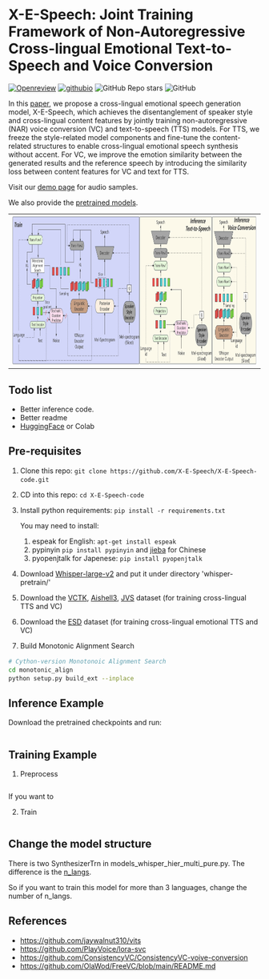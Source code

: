 # X-E-Speech: Joint Training Framework of Non-Autoregressive Cross-lingual Emotional Text-to-Speech and Voice Conversion


[![Openreview](https://img.shields.io/badge/Anonymous-preprint-<COLOR>.svg)](https://openreview.net/forum?id=J4fL6FDz36)
[![githubio](https://img.shields.io/static/v1?message=Audio%20Samples&logo=Github&labelColor=grey&color=blue&logoColor=white&label=%20&style=flat)](https://X-E-Speech.github.io/X-E-Speech-demopage)
![GitHub Repo stars](https://img.shields.io/github/stars/X-E-Speech/X-E-Speech-code)
![GitHub](https://img.shields.io/github/license/X-E-Speech/X-E-Speech-code)



In this [paper](https://openreview.net/forum?id=J4fL6FDz36), we propose a cross-lingual emotional speech generation model, X-E-Speech, which achieves the disentanglement of speaker style and cross-lingual content features by jointly training non-autoregressive (NAR) voice conversion (VC) and text-to-speech (TTS) models. For TTS, we freeze the style-related model components and fine-tune the content-related structures to enable cross-lingual emotional speech synthesis without accent. For VC, we improve the emotion similarity between the generated results and the reference speech by introducing the similarity loss between content features for VC and text for TTS.

Visit our [demo page](https://X-E-Speech.github.io/X-E-Speech-demopage) for audio samples.

We also provide the [pretrained models](https://drive.google.com/drive/folders/1PHzFyqkOa_7O4TVI6vypZa8MIpU7nIbT?usp=sharing).

<table style="width:100%">
  <tr>
    <td><img src="x-speech-biger.png"  height="300"></td>
  </tr>
</table>

## Todo list

- Better inference code.
- Better readme
- [HuggingFace](https://huggingface.co/x-e-speech/x-e-speech) or Colab

## Pre-requisites

1. Clone this repo: `git clone https://github.com/X-E-Speech/X-E-Speech-code.git`

2. CD into this repo: `cd X-E-Speech-code`

3. Install python requirements: `pip install -r requirements.txt`
   
   You may need to install:
   1. espeak for English: `apt-get install espeak`
   2. pypinyin `pip install pypinyin` and [jieba](https://github.com/fxsjy/jieba) for Chinese
   3. pyopenjtalk for Japenese: `pip install pyopenjtalk`

4. Download [Whisper-large-v2](https://openaipublic.azureedge.net/main/whisper/models/81f7c96c852ee8fc832187b0132e569d6c3065a3252ed18e56effd0b6a73e524/large-v2.pt) and put it under directory 'whisper-pretrain/'

5. Download the [VCTK](https://datashare.ed.ac.uk/handle/10283/3443), [Aishell3](https://www.openslr.org/93/), [JVS](https://sites.google.com/site/shinnosuketakamichi/research-topics/jvs_corpus) dataset (for training cross-lingual TTS and VC)

6. Download the [ESD](https://github.com/HLTSingapore/Emotional-Speech-Data) dataset (for training cross-lingual emotional TTS and VC)

7. Build Monotonic Alignment Search
```sh
# Cython-version Monotonoic Alignment Search
cd monotonic_align
python setup.py build_ext --inplace
```

## Inference Example

Download the pretrained checkpoints and run:

```python

```

## Training Example

1. Preprocess

```python


```
If you want to 

2. Train

```python

```


## Change the model structure

There is two SynthesizerTrn in models_whisper_hier_multi_pure.py. The difference is the [n_langs](https://github.com/X-E-Speech/X-E-Speech-code/blob/9d2a3b0132a066f26aaa16fce3b126542688401a/models_whisper_hier_multi_pure.py#L869).

So if you want to train this model for more than 3 languages, change the number of n_langs.


## References

- https://github.com/jaywalnut310/vits
- https://github.com/PlayVoice/lora-svc
- https://github.com/ConsistencyVC/ConsistencyVC-voive-conversion
- https://github.com/OlaWod/FreeVC/blob/main/README.md
